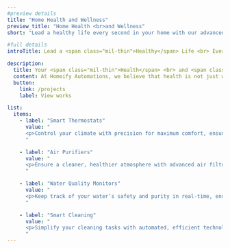 ```yaml
---
#preview details
title: "Home Health and Wellness"
preview_title: "Home Health <br>and Wellness"
short: "Lead a healthy life every second in your home with our advanced health and wellness solutions."

#full details
introTitle: Lead a <span class="mil-thin">Healthy</span> Life <br> Every Second in Your <span class="mil-thin">Home</span>

description:
  title: Your <span class="mil-thin">Health</span> <br> and <span class="mil-thin">Wellness</span> Solutions
  content: At Homeify Automations, we believe that health is not just wealth; it’s everything. Our home health and wellness solutions are designed to help you lead a healthier life with advanced technology. From smart thermostats to air purifiers, we offer a range of products that enhance your living environment, ensuring your home is a sanctuary of health and comfort.
  button:
    link: /projects
    label: View works

list:
  items:
    - label: "Smart Thermostats"
      value: "
      <p>Control your climate with precision for maximum comfort, ensuring that your home is always at the perfect temperature.</p>
      "

    - label: "Air Purifiers"
      value: "
      <p>Ensure a cleaner, healthier atmosphere with advanced air filtration systems that remove pollutants and allergens from your indoor air.</p>
      "

    - label: "Water Quality Monitors"
      value: "
      <p>Keep track of your water’s safety and purity in real-time, ensuring that you and your family are always consuming clean and safe water.</p>
      "

    - label: "Smart Cleaning"
      value: "
      <p>Simplify your cleaning tasks with automated, efficient technology that helps keep your home clean with minimal effort.</p>
      "
---
```

